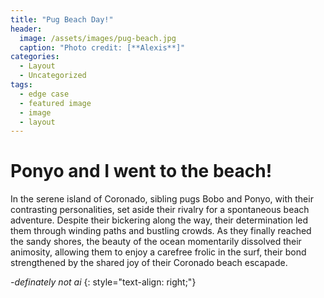 ```yaml
---
title: "Pug Beach Day!"
header:
  image: /assets/images/pug-beach.jpg
  caption: "Photo credit: [**Alexis**]"
categories:
  - Layout
  - Uncategorized
tags:
  - edge case
  - featured image
  - image
  - layout
---
```

<h1>Ponyo and I went to the beach!</h1>

In the serene island of Coronado, sibling pugs Bobo and Ponyo, with their contrasting personalities, set aside their rivalry for a spontaneous beach adventure. Despite their bickering along the way, their determination led them through winding paths and bustling crowds. As they finally reached the sandy shores, the beauty of the ocean momentarily dissolved their animosity, allowing them to enjoy a carefree frolic in the surf, their bond strengthened by the shared joy of their Coronado beach escapade.

*-definately not ai*
{: style="text-align: right;"}
